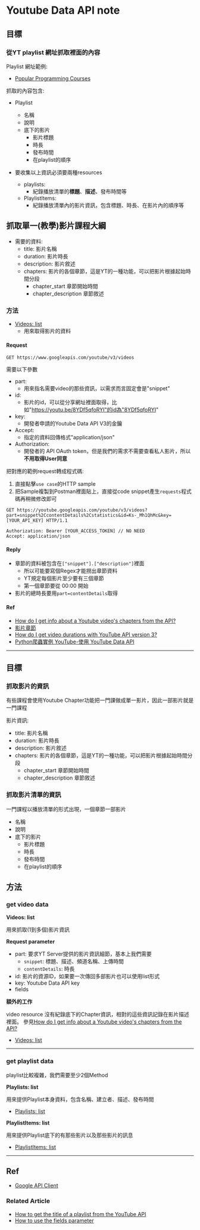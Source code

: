 # Youtube Data API note

## 目標

### 從YT playlist 網址抓取裡面的內容

Playlist 網址範例:
- [Popular Programming Courses](https://www.youtube.com/playlist?list=PLWKjhJtqVAblfum5WiQblKPwIbqYXkDoC)

抓取的內容包含:
- Playlist
  - 名稱
  - 說明
  - 底下的影片
    - 影片標題
    - 時長
    - 發布時間
    - 在playlist的順序

- 要收集以上資訊必須要兩種resources
  - playlists: 
    - 紀錄播放清單的**標題**、**描述**、發布時間等
  - PlaylistItems: 
    - 紀錄播放清單內的影片資訊，包含標題、時長、在影片內的順序等

## 抓取單一(教學)影片課程大綱

- 需要的資料:
  - title:                影片名稱
  - duration:             影片時長
  - description:          影片敘述
  - chapters:             影片的各個章節，這是YT的一種功能，可以把影片根據起始時間分段
    - chapter_start       章節開始時間
    - chapter_description 章節敘述

### 方法

- [Videos: list](https://developers.google.com/youtube/v3/docs/videos/list?apix_params=%7B%22part%22%3A%5B%22snippet%22%5D%2C%22id%22%3A%5B%22bC7o8P_Ste4%22%5D%7D)
  - 用來取得影片的資料

#### Request

`GET https://www.googleapis.com/youtube/v3/videos`

需要以下參數
- part: 
  - 用來指名需要video的那些資訊，以需求而言固定會是"snippet"
- id: 
  - 影片的id，可以從分享網址裡面取得，比如"https://youtu.be/8YDf5qfoRYI"的id為"8YDf5qfoRYI"
- key: 
  - 開發者申請的Youtube Data API V3的金鑰
- Accept:
  - 指定的資料回傳格式"application/json"
- Authorization:
  - 開發者的 API OAuth token，但是我們的需求不需要查看私人影片，所以**不用取得User同意**  

把對應的範例request轉成程式碼:
  
1. 直接點擊`use case`的HTTP sample
2. 把Sample複製到Postman裡面貼上，直接從code snippet產生`requests`程式碼再稍微修改即可

``` http
GET https://youtube.googleapis.com/youtube/v3/videos?part=snippet%2CcontentDetails%2Cstatistics&id=Ks-_Mh1QhMc&key=[YOUR_API_KEY] HTTP/1.1

Authorization: Bearer [YOUR_ACCESS_TOKEN] // NO NEED
Accept: application/json
```

#### Reply

- 章節的資料被包含在`["snippet"].["description"]`裡面
  - 所以可能要寫個Regex才能撈出章節資料
  - YT規定每個影片至少要有三個章節
  - 第一個章節要從 00:00 開始
- 影片的總時長要用`part=contentDetails`取得

#### Ref

- [How do I get info about a Youtube video's chapters from the API?](https://stackoverflow.com/questions/63821605/how-do-i-get-info-about-a-youtube-videos-chapters-from-the-api)
- [影片章節](https://support.google.com/youtube/answer/9884579?hl=zh-Hant)
- [How do I get video durations with YouTube API version 3?](https://stackoverflow.com/questions/15596753/how-do-i-get-video-durations-with-youtube-api-version-3)
- [Python爬蟲實例 YouTube-使用 YouTube Data API](https://blog.jiatool.com/posts/youtube_spider_api/#-%E7%88%AC%E8%9F%B2%E7%A8%8B%E5%BC%8F)

---

## 目標

### 抓取影片的資訊

有些課程會使用Youtube Chapter功能把一門課做成單一影片，因此一部影片就是一門課程

影片資訊:
- title:                影片名稱
- duration:             影片時長
- description:          影片敘述
- chapters:             影片的各個章節，這是YT的一種功能，可以把影片根據起始時間分段
  - chapter_start       章節開始時間
  - chapter_description 章節敘述

### 抓取影片清單的資訊

一門課程以播放清單的形式出現，一個章節一部影片
- 名稱
- 說明
- 底下的影片
  - 影片標題
  - 時長
  - 發布時間
  - 在playlist的順序

## 方法

### get video data

**Videos: list**

用來抓取(1到多個)影片資訊

**Request parameter**

- part: 要求YT Server提供的影片資訊細節，基本上我們需要
  - `snippet`: 標題、描述、頻道名稱、上傳時間
  - `contentDetails`: 時長
- id: 影片的資源ID，如果要一次傳回多部影片也可以使用list形式
- key: Youtube Data API key
- fields

**額外的工作**

video resource 沒有紀錄底下的Chapter資訊，相對的這些資訊記錄在影片描述裡面。
參見[How do I get info about a Youtube video's chapters from the API?](https://stackoverflow.com/questions/63821605/how-do-i-get-info-about-a-youtube-videos-chapters-from-the-api)

- [Videos: list](https://developers.google.com/youtube/v3/docs/videos/list)

---

### get playlist data

playlist比較複雜，我們需要至少2個Method

**Playlists: list**

用來提供Playlist本身資料，包含名稱、建立者、描述、發布時間

- [Playlists: list](https://developers.google.com/youtube/v3/docs/playlists/list)

**PlaylistItems: list**

用來提供Playlist底下的有那些影片以及那些影片的訊息

- [PlaylistItems: list](https://developers.google.com/youtube/v3/docs/playlistItems/list)

---

## Ref

- [Google API Client](https://github.com/googleapis/google-api-python-client)

### Related Article

- [How to get the title of a playlist from the YouTube API](https://stackoverflow.com/questions/68648806/how-to-get-the-title-of-a-playlist-from-the-youtube-api)
- [How to use the fields parameter](https://developers.google.com/youtube/v3/getting-started)
